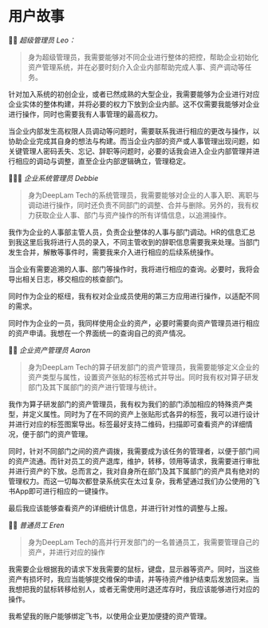 # 用户故事

👨‍💼 *超级管理员 Leo：*

> 身为超级管理员，我需要能够对不同企业进行整体的把控，帮助企业初始化资产管理系统，并在必要时刻介入企业内部帮助完成人事、资产调动等任务。

针对加入系统的初创企业，或者已然成熟的大型企业，我需要能够为企业进行对应企业实体的整体构建，并将必要的权力下放到企业内部。这不仅需要我能够对企业进行操作，同时也需要我有人事管理的最高权力。

当企业内部发生高权限人员调动等问题时，需要联系我进行相应的更改与操作，以协助企业完成其自身的想法与构建。而当企业内部的资产或人事管理出现问题，如关键管理人密码丢失、忘记、辞职等问题时，必要的话我会进入企业内部管理并进行相应的调动与调整，直至企业内部逻辑确立，管理稳定。



👩🏼‍💼 *企业系统管理员 Debbie*

> 身为DeepLam Tech的系统管理员，我需要能够对企业的人事入职、离职与调动进行操作，同时还负责不同部门的调整、合并与删除。另外的，我有权力获取企业人事、部门与资产操作的所有详情信息，以追溯操作。

我作为企业的人事部主管人员，负责企业整体的人事与部门调动。HR的信息汇总到我这里后我将进行人员的录入，不同主管收到的辞职信息需要我来处理。当部门发生合并，解散等事件时，需要我来介入进行相应的后续系统操作。

当企业有需要追溯的人事、部门等操作时，我将进行相应的查询。必要时，我将会导出相关日志，移交相应的核查部门。

同时作为企业的枢纽，我有权对企业成员使用的第三方应用进行操作，以适配不同的需求。

同时作为企业的一员，我同样使用企业的资产，必要时需要向资产管理员进行相应的资产申请。我想在一个界面统一的查询自己的资产情况。



👨‍💻 *企业资产管理员 Aaron*

> 身为DeepLam Tech的算子研发部门的资产管理员，我需要能够定义企业的资产类型与属性，设置资产张贴的标签格式并导出。同时我有权对算子研发部门及其下属部门的资产进行管理与统计。

我作为算子研发部门的资产管理员，我有权为我们的部门添加相应的特殊资产类型，并定义属性。同时为了在不同的资产上张贴形式各异的标签，我可以进行设计并进行对应的标签图案导出。标签最好支持二维码，扫描即可查看资产的详细情况，便于部门的资产管理。

同时，针对不同部门之间的资产调拨，我需要成为该任务的管理者，以便于部门间的资产流通。而针对员工的资产退库，维护，转移，领用等请求，我需要进行审批并进行资产的下放。总而言之，我对自身所在部门及其下属部门的资产具有绝对的管理权力。而这一切每次都登录系统实在太过复杂，我希望通过我们办公使用的飞书App即可进行相应的一键操作。

最后我应该能够查看资产的详细统计信息，并进行针对性的调整与上报。



👨‍🏭 *普通员工 Eren*

> 身为DeepLam Tech的高并行开发部门的一名普通员工，我需要管理自己的资产，并进行对应的操作

我需要企业根据我的请求下发我需要的鼠标，键盘，显示器等资产。同时，当这些资产有损坏时，我应当能够提交维保的申请，并等待资产维护结束后发放回来。当我想把我的鼠标转移给别人，或者无需使用时退还库存时，我应该能够进行对应的操作。

我希望我的账户能够绑定飞书，以使用企业更加便捷的资产管理。
